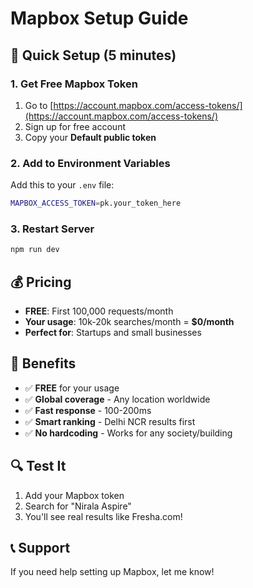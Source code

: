 # Mapbox Setup Guide

## 🚀 Quick Setup (5 minutes)

### 1. Get Free Mapbox Token
1. Go to [https://account.mapbox.com/access-tokens/](https://account.mapbox.com/access-tokens/)
2. Sign up for free account
3. Copy your **Default public token**

### 2. Add to Environment Variables
Add this to your `.env` file:
```bash
MAPBOX_ACCESS_TOKEN=pk.your_token_here
```

### 3. Restart Server
```bash
npm run dev
```

## 💰 Pricing
- **FREE**: First 100,000 requests/month
- **Your usage**: 10k-20k searches/month = **$0/month**
- **Perfect for**: Startups and small businesses

## 🎯 Benefits
- ✅ **FREE** for your usage
- ✅ **Global coverage** - Any location worldwide
- ✅ **Fast response** - 100-200ms
- ✅ **Smart ranking** - Delhi NCR results first
- ✅ **No hardcoding** - Works for any society/building

## 🔍 Test It
1. Add your Mapbox token
2. Search for "Nirala Aspire" 
3. You'll see real results like Fresha.com!

## 📞 Support
If you need help setting up Mapbox, let me know!

